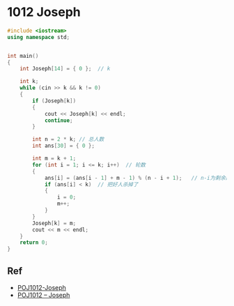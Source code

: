 # 1012 Joseph

```cpp
#include <iostream>
using namespace std;


int main()
{
    int Joseph[14] = { 0 };  // k

    int k;
    while (cin >> k && k != 0)
    {
        if (Joseph[k])
        {
            cout << Joseph[k] << endl;
            continue;
        }

        int n = 2 * k; // 总人数
        int ans[30] = { 0 };

        int m = k + 1;
        for (int i = 1; i <= k; i++)  // 轮数
        {
            ans[i] = (ans[i - 1] + m - 1) % (n - i + 1);   // n-i为剩余的人数
            if (ans[i] < k)  // 把好人杀掉了
            {
                i = 0;
                m++;
            }
        }
        Joseph[k] = m;
        cout << m << endl;
    }
    return 0;
}
```

## Ref

* [POJ1012-Joseph](https://blog.csdn.net/lyy289065406/article/details/6648444)
* [POJ1012 – Joseph](http://exp-blog.com/2018/06/23/pid-945/)

